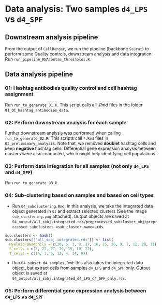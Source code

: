 # Data analysis: Two samples `d4_LPS` vs `d4_SPF`

## Downstream analysis pipeline

From the output of `CellRanger`, we run the pipeline (backbone `Seurat`) to perform some Quality controls, downstream analysis and data integration. Run `run_pipeline_RNAcontam_thresholds.R`. 

## Data analysis pipeline

### 01: Hashtag antibodies quality control and cell hashtag assignment

Run `run_to_generate_01.R`. This script calls all *.Rmd* files in the folder `01_QC_hashtag_antibodies_data`. 

### 02: Perform downstream analysis for each sample

Further downstream analysis was performed when calling `run_to_generate_02.R`. This scripts call `*.Rmd` files in `02_preliminary_analysis`. Note that, we removed **doublet** hashtag cells and keep **negative** hashtag cells. Differential gene expression analysis between clusters were also conducted, which might help identifying cell populations. 

### 03: Perform data integration for all samples (not only `d4_LPS` and `d4_SPF`)
Run `run_to_generate_03.R`. 

### 04: Sub-clustering based on samples and based on cell types

- Run `04_subclustering.Rmd`: in this analysis, we take the integrated data object generated in `03` and extract selected clusters (See the image `sub_clustering.png` attached). Output objects are saved at `04_output/all_sobj.integrated.rds/preprocessed_subcluster_obj/preprocessed_subclusters_<sub_cluster_name>.rds`.

```r
sub.clusters <- hash()
sub.clusters[["all_sobj.integrated.rds"]] <- list(
  Myeloid_Basophils = c(20, 5, 3, 8, 17, 16, 25, 26, 9, 7, 12, 28, 11),
  B_cells = c(2, 21, 27, 29, 15, 10, 22),
  T_cells = c(14, 1, 6, 13, 4, 24, 0))
```

- Run `04_subset_d4_samples.Rmd`: this also takes the integrated data object, but extract cells from samples `d4_LPS` and `d4_SPF` only. Output object is saved at `04_output/all_sobj.integrated_d4_LPS_d4_SPF_only.rds`.

### 05: Perform differential gene expression analysis between `d4_LPS` vs `d4_SPF`
